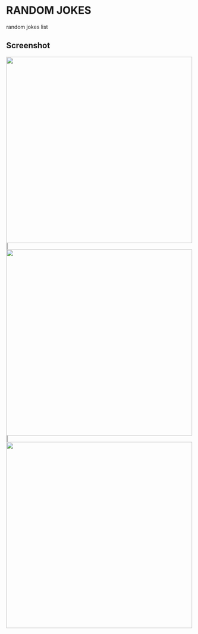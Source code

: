 # RANDOM JOKES

random jokes list

## Screenshot

<img src = "https://user-images.githubusercontent.com/122794880/218700462-b5ca4571-f919-4d71-9806-f8cfe4c73d7d.jpeg" height="500px"/> |
<img src = "https://user-images.githubusercontent.com/122794880/218700511-f522484c-7e5c-4280-a46b-2961d39056ca.jpeg" height="500px"/> |
<img src = "https://user-images.githubusercontent.com/122794880/218700537-8a9656c9-f80b-4333-ab6b-5e62831a1b04.jpeg" height="500px"/>


